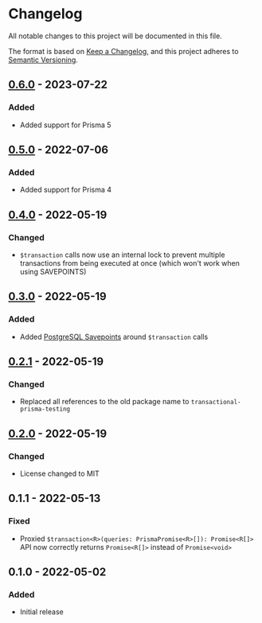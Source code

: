 # Changelog
All notable changes to this project will be documented in this file.

The format is based on [Keep a Changelog](https://keepachangelog.com/en/1.0.0/),
and this project adheres to [Semantic Versioning](https://semver.org/spec/v2.0.0.html).

## [0.6.0] - 2023-07-22
### Added
- Added support for Prisma 5

## [0.5.0] - 2022-07-06
### Added
- Added support for Prisma 4

## [0.4.0] - 2022-05-19
### Changed
- `$transaction` calls now use an internal lock to prevent multiple transactions from being executed at once (which won't work when using SAVEPOINTS)

## [0.3.0] - 2022-05-19
### Added
- Added <a href="https://www.postgresql.org/docs/current/sql-savepoint.html">PostgreSQL Savepoints</a> around `$transaction` calls

## [0.2.1] - 2022-05-19
### Changed
- Replaced all references to the old package name to `transactional-prisma-testing`

## [0.2.0] - 2022-05-19
### Changed
- License changed to MIT

## 0.1.1 - 2022-05-13
### Fixed
- Proxied `$transaction<R>(queries: PrismaPromise<R>[]): Promise<R[]>` API now correctly returns `Promise<R[]>` instead of `Promise<void>`

## 0.1.0 - 2022-05-02
### Added
- Initial release

[0.6.0]: https://github.com/chax-at/transactional-prisma-testing/compare/0.5.0...0.6.0
[0.5.0]: https://github.com/chax-at/transactional-prisma-testing/compare/0.4.0...0.5.0
[0.4.0]: https://github.com/chax-at/transactional-prisma-testing/compare/0.3.0...0.4.0
[0.3.0]: https://github.com/chax-at/transactional-prisma-testing/compare/0.2.1...0.3.0
[0.2.1]: https://github.com/chax-at/transactional-prisma-testing/compare/0.2.0...0.2.1
[0.2.0]: https://github.com/chax-at/transactional-prisma-testing/releases/tag/0.2.0
